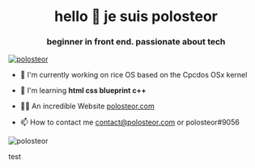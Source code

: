<h1 align="center">hello 👋 je suis polosteor</h1>
<h3 align="center">beginner in front end. passionate about tech</h3>

<p align="left"> <a href="https://twitter.com/polosteor" target="blank"><img src="https://img.shields.io/twitter/follow/polosteor?logo=twitter&style=for-the-badge" alt="polosteor" /></a> </p>

- 🔭 I'm currently working on rice OS based on the Cpcdos OSx kernel

- 🌱 I'm learning **html css blueprint c++**

- 👨‍💻 An incredible Website [polosteor.com](polosteor.com)

- 📫 How to contact me [contact@polosteor.com](mailto:contact@polosteor.com?subject=%5BMail%20from%20GitHub%5D&body=hello%20%3A%29) or polosteor#9056


<p><img align="center" src="https://github-readme-streak-stats.herokuapp.com/?user=polosteor&" alt="polosteor" /></p>

test